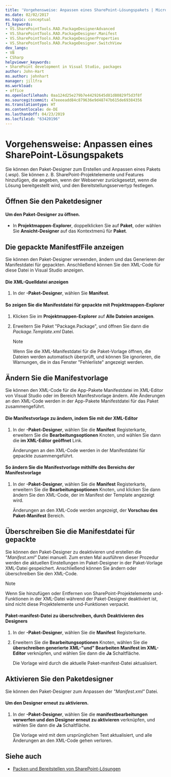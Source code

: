 ```yaml
---
title: 'Vorgehensweise: Anpassen eines SharePoint-Lösungspakets | Microsoft-Dokumentation'
ms.date: 02/02/2017
ms.topic: conceptual
f1_keywords:
- VS.SharePointTools.RAD.PackageDesignerAdvanced
- VS.SharePointTools.RAD.PackageDesigner.Manifest
- VS.SharePointTools.RAD.PackageDesignerProperties
- VS.SharePointTools.RAD.PackageDesigner.SwitchView
dev_langs:
- VB
- CSharp
helpviewer_keywords:
- SharePoint development in Visual Studio, packages
author: John-Hart
ms.author: johnhart
manager: jillfra
ms.workload:
- office
ms.openlocfilehash: 0aa124d25e279b7e44292645d81d80829f5d3f8f
ms.sourcegitcommit: 47eeeeadd84c879636e9d48747b615de69384356
ms.translationtype: HT
ms.contentlocale: de-DE
ms.lasthandoff: 04/23/2019
ms.locfileid: "63420196"
---
```

# <a name="how-to-customize-a-sharepoint-solution-package"></a>Vorgehensweise: Anpassen eines SharePoint-Lösungspakets
  Sie können den Paket-Designer zum Erstellen und Anpassen eines Pakets (*.wsp*). Sie können z. B. SharePoint-Projektelemente und Features hinzufügen, die angeben, wenn der Webserver zurückgesetzt, wenn die Lösung bereitgestellt wird, und den Bereitstellungsservertyp festlegen.

## <a name="open-the-package-designer"></a>Öffnen Sie den Paketdesigner

#### <a name="to-open-the-package-designer"></a>Um den Paket-Designer zu öffnen.

- In **Projektmappen-Explorer**, doppelklicken Sie auf **Paket**, oder wählen Sie **Ansicht-Designer** auf das Kontextmenü für **Paket**.

## <a name="view-the-packaged-manifestffile"></a>Die gepackte ManifestfFile anzeigen
 Sie können den Paket-Designer verwenden, ändern und das Generieren der Manifestdatei für gepackten. Anschließend können Sie den XML-Code für diese Datei in Visual Studio anzeigen.

#### <a name="to-view-the-xml-source-file"></a>Die XML-Quelldatei anzeigen

1. In der **-Paket-Designer**, wählen Sie **Manifest**.

#### <a name="to-view-the-packaged-manifest-file-by-using-solution-explorer"></a>So zeigen Sie die Manifestdatei für gepackte mit Projektmappen-Explorer

1. Klicken Sie im **Projektmappen-Explorer** auf **Alle Dateien anzeigen**.

2. Erweitern Sie Paket "Package.Package", und öffnen Sie dann die *Package.Template.xml* Datei.

    > [!NOTE]
    > Wenn Sie die XML-Manifestdatei für die Paket-Vorlage öffnen, die Dateien werden automatisch überprüft, und können Sie ignorieren, die Warnungen, die in das Fenster "Fehlerliste" angezeigt werden.

## <a name="change-the-manifest-template"></a>Ändern Sie die Manifestvorlage
 Sie können den XML-Code für die App-Pakete Manifestdatei im XML-Editor von Visual Studio oder im Bereich Manifestvorlage ändern. Alle Änderungen an den XML-Code werden in der App-Pakete Manifestdatei für das Paket zusammengeführt.

#### <a name="to-change-the-manifest-template-by-using-the-xml-editor"></a>Die Manifestvorlage zu ändern, indem Sie mit der XML-Editor

1. In der **-Paket-Designer**, wählen Sie die **Manifest** Registerkarte, erweitern Sie die **Bearbeitungsoptionen** Knoten, und wählen Sie dann die **im XML-Editor geöffnet** Link.

     Änderungen an den XML-Code werden in der Manifestdatei für gepackte zusammengeführt.

#### <a name="to-change-the-manifest-template-by-using-the-manifest-template-pane"></a>So ändern Sie die Manifestvorlage mithilfe des Bereichs der Manifestvorlage

1. In der **-Paket-Designer**, wählen Sie die **Manifest** Registerkarte, erweitern Sie die **Bearbeitungsoptionen** Knoten, und klicken Sie dann ändern Sie den XML-Code, der im Manifest der Template angezeigt wird.

     Änderungen an den XML-Code werden angezeigt, der **Vorschau des Paket-Manifest** Bereich.

## <a name="overwrite-the-packaged-manifest-file"></a>Überschreiben Sie die Manifestdatei für gepackte
 Sie können den Paket-Designer zu deaktivieren und erstellen die *"Manifest.xml"* Datei manuell. Zum ersten Mal ausführen dieser Prozedur werden die aktuellen Einstellungen im Paket-Designer in der Paket-Vorlage XML-Datei gespeichert. Anschließend können Sie ändern oder überschreiben Sie den XML-Code.

> [!NOTE]
> Wenn Sie hinzufügen oder Entfernen von SharePoint-Projektelemente und-Funktionen in der XML-Datei während der Paket-Designer deaktiviert ist, sind nicht diese Projektelemente und-Funktionen verpackt.

#### <a name="to-overwrite-packaged-manifest-file-by-disabling-the-designer"></a>Paket-manifest-Datei zu überschreiben, durch Deaktivieren des Designers

1. In der **-Paket-Designer**, wählen Sie die **Manifest** Registerkarte.

2. Erweitern Sie die **Bearbeitungsoptionen** Knoten, wählen Sie die **überschreiben generierte XML-"und" Bearbeiten Manifest im XML-Editor** verknüpfen, und wählen Sie dann die **Ja** Schaltfläche.

     Die Vorlage wird durch die aktuelle Paket-manifest-Datei aktualisiert.

## <a name="enable-the-package-designer"></a>Aktivieren Sie den Paketdesigner
 Sie können den Paket-Designer zum Anpassen der *"Manifest.xml"* Datei.

#### <a name="to-re-enable-the-designer"></a>Um den Designer erneut zu aktivieren.

1. In der **-Paket-Designer**, wählen Sie die **manifestbearbeitungen verwerfen und den Designer erneut zu aktivieren** verknüpfen, und wählen Sie dann die **Ja** Schaltfläche.

     Die Vorlage wird mit dem ursprünglichen Text aktualisiert, und alle Änderungen an den XML-Code gehen verloren.

## <a name="see-also"></a>Siehe auch
- [Packen und Bereitstellen von SharePoint-Lösungen](../sharepoint/packaging-and-deploying-sharepoint-solutions.md)
